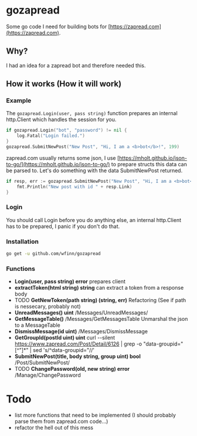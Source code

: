 # gozapread
Some go code I need for building bots for [https://zapread.com](https://zapread.com).

## Why?
I had an idea for a zapread bot and therefore needed this.

## How it works (How it will work)

### Example
The ```gozapread.Login(user, pass string)``` function prepares an internal http.Client which handles the session for you.

```go
if gozapread.Login("bot", "password") != nil {
	log.Fatal("Login failed.")
}
gozapread.SubmitNewPost("New Post", "Hi, I am a <b>bot</b>!", 199)
```
zapread.com usually returns some json, I use [https://mholt.github.io/json-to-go/](https://mholt.github.io/json-to-go/) to prepare structs this data can be parsed to.
Let's do something with the data SubmitNewPost returned.
```go
if resp, err := gozapread.SubmitNewPost("New Post", "Hi, I am a <b>bot</b>!", 199); err == nil {
	fmt.Println("New post with id " + resp.Link)
}
```
### Login
You should call Login before you do anything else, an internal http.Client has to be prepared, I panic if you don't do that.

### Installation
```sh
go get -u github.com/wfinn/gozapread
```

### Functions
- **Login(user, pass string) error** prepares client
- **extractToken(html string) string** can extract a token from a response body
- TODO **GetNewToken(path string) (string, err)** Refactoring (See if path is nessecary, probably not)
- **UnreadMessages() uint** /Messages/UnreadMessages/
- **GetMessageTable()** /Messages/GetMessagesTable Unmarshal the json to a MessageTable
- **DismissMessage(id uint)** /Messages/DismissMessage
- **GetGroupId(postId uint) uint** curl --silent https://www.zapread.com/Post/Detail/6126 | grep -o "data-groupid=\"[^\"]\*" | sed 's/^data-groupid="//'
- **SubmitNewPost(title, body string, group uint) bool** /Post/SubmitNewPost/
- TODO **ChangePassword(old, new string) error** /Manage/ChangePassword

# Todo
- list more functions that need to be implemented (I should probably parse them from zapread.com code...)
- refactor the hell out of this mess
